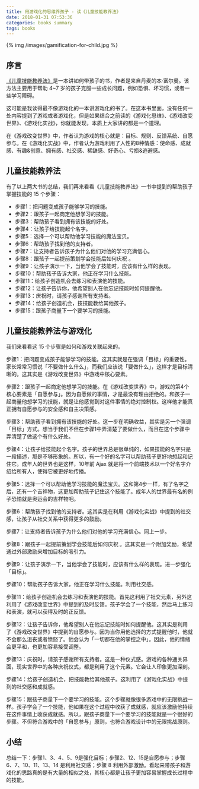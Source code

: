 ```yaml
---
title: 用游戏化的思维养孩子 - 读《儿童技能教养法》
date: 2018-01-31 07:53:36
categories: books summary
tags: books
---
```


{% img /images/gamification-for-child.jpg %}

## 序言

[《儿童技能教养法》](https://item.jd.com/11367609.html)是一本讲如何带孩子的书，作者是来自丹麦的本·富尔曼。该方法主要用于帮助 4~7 岁的孩子克服一些成长问题，例如恐惧、坏习惯，或者一些学习障碍。

这可能是我读得最不像游戏化的一本讲游戏化的书了。在这本书里面，没有任何一处内容提到了游戏或者游戏化，但是如果结合之前读的《游戏化思维》、《游戏改变世界》、《游戏化实战》，你就能发现，本质上大家讲的都是一个道理。

在《游戏改变世界》中，作者认为游戏的核心就是：目标、规则、反馈系统、自愿参与。在《游戏化实战》中，作者认为游戏利用了人性的8种情感：使命感、成就感、有趣&创意、拥有感、社交感、稀缺感、好奇心、亏损&逃避感。

## 儿童技能教养法

有了以上两大书的总结，我们再来看看《儿童技能教养法》一书中提到的帮助孩子掌握技能的 15 个步骤：
 
 - 步骤1：把问题变成孩子能够学习的技能。
 - 步骤2：跟孩子一起商定他想学习的技能。
 - 步骤3：帮助孩子看到拥有该技能的好处。
 - 步骤4：让孩子给技能起个名字。
 - 步骤5：选择一个可以帮助他学习技能的魔法宝贝。
 - 步骤6：帮助孩子找到他的支持者。
 - 步骤7：让支持者告诉孩子为什么他们对他的学习充满信心。
 - 步骤8：跟孩子一起提前策划学会技能后如何庆祝 。
 - 步骤9：让孩子演示一下，当他学会了技能时，应该有什么样的表现。
 - 步骤10：帮助孩子告诉大家，他正在学习什么技能。
 - 步骤11：给孩子创造机会去练习和表演他的技能。
 - 步骤12：让孩子告诉你，他希望别人在他忘记技能时如何提醒他。
 - 步骤13：庆祝时，请孩子感谢所有支持者。
 - 步骤14：给孩子创造机会，技技能教给其他孩子。
 - 步骤15：跟孩子商量下一个要学习的技能。

## 儿童技能教养法与游戏化

我们来看看这 15 个步骤是如何和游戏关联起来的。

步骤1：把问题变成孩子能够学习的技能。这其实就是在强调「目标」的重要性。家长常常习惯说「不要做什么什么」，而我们应该说「要做什么」，这样才是目标清晰的。这其实是《游戏改变世界》中游戏中核心要素。
 
步骤2：跟孩子一起商定他想学习的技能。在《游戏改变世界》中，游戏的第4个核心要素是「自愿参与」。因为自愿做的事情，才是最没有理由拒绝的。和孩子一起商量他想学习的技能，就是让他感觉到对这件事情的绝对控制权。这样他才能真正拥有自愿参与的安全感和自主决策感。

步骤3：帮助孩子看到拥有该技能的好处。这一步在明确收益，其实是另一个强调「目标」方式。想当于我们不但在步骤1中弄清楚了要做什么，而且在这个步骤中弄清楚了做这个有什么好处。


步骤4：让孩子给技能起个名字。孩子的世界总是很单纯的，如果技能的名字只是一段描述，那是不够形象的。所以，有一个好的名字可以帮助孩子更好地想起和记住它。成年人的世界也是这样，10年前 Ajax 就是将一个前端技术以一个好名字介绍给所有人，使得它被更好地传播。


步骤5：选择一个可以帮助他学习技能的魔法宝贝。这和第4步一样，有了名字之后，还有一个吉祥物，这更加帮助孩子记住这个技能了。成年人的世界最有名的例子恐怕就是奥运会的吉祥物吧。


步骤6：帮助孩子找到他的支持者。这其实是在利用《游戏化实战》中提到的社交感，让孩子从社交关系中获得更多的鼓励。


步骤7：让支持者告诉孩子为什么他们对他的学习充满信心。同上一步。


步骤8：跟孩子一起提前策划学会技能后如何庆祝 。这其实是一个附加奖励，希望通过外部激励来增加目标的吸引力。

步骤9：让孩子演示一下，当他学会了技能时，应该有什么样的表现。进一步强化「目标」。

步骤10：帮助孩子告诉大家，他正在学习什么技能。利用社交感。

步骤11：给孩子创造机会去练习和表演他的技能。首先这利用了社交元素，另外这利用了《游戏改变世界》中提到的及时反馈。孩子学会了一个技能，然后马上练习和表演，就可以获得及时的正反馈。

步骤12：让孩子告诉你，他希望别人在他忘记技能时如何提醒他。这其实是利用了《游戏改变世界》中提到的自愿参与。因为当你用他选择的方式提醒他时，他就不会那么沮丧或者愤怒了。他会认为「一切都在他的掌控之中」。因此，他的情绪会更平和，也更加容易接受调整。

步骤13：庆祝时，请孩子感谢所有支持者。这是一种仪式感。游戏的各种通关界面，现实世界中的各种庆祝仪式，都是利用了这个元素。它会让人印象更加深刻。

步骤14：给孩子创造机会，把技能教给其他孩子。这利用了《游戏化实战》中提到的社交感和成就感。

步骤15：跟孩子商量下一个要学习的技能。这个步骤就像很多游戏中的无限挑战一样。孩子学会了一个技能，他如果在这个过程中收获了成就感，就应该激励他持续在这件事情上收获成就感。所以，跟孩子商量下一个要学习的技能就是一个很好的步骤。不但符合游戏中的「自愿参与」原则，也符合游戏设计中的无限挑战原则。

## 小结

总结一下：步骤1、3、4、5、9是强化目标；步骤2、12、15是自愿参与；步骤6、7、10、11、13、14 是利用社交感；步骤 8 利用外部激励。看起来带孩子和游戏化的思路真的是有大量的相似之处，其核心都是让孩子更加容易掌握成长过程中的技能。
